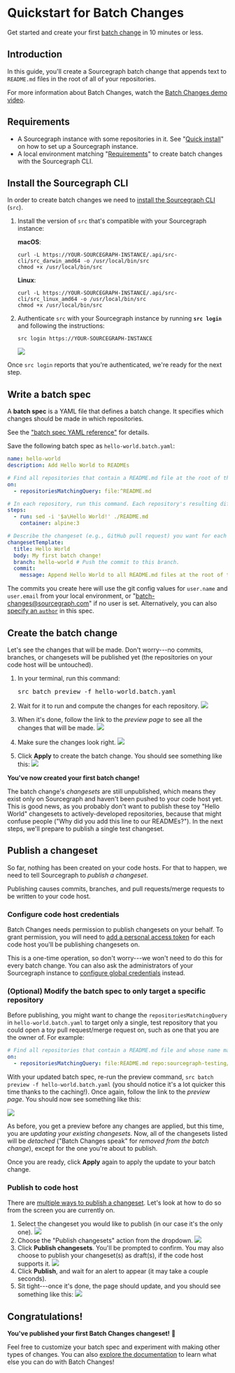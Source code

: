 # Quickstart for Batch Changes

Get started and create your first [batch change](index.md) in 10 minutes or less.

## Introduction

In this guide, you'll create a Sourcegraph batch change that appends text to `README.md` files in the root of all of your repositories.

For more information about Batch Changes, watch the [Batch Changes demo video](https://www.youtube.com/watch?v=EfKwKFzOs3E).

## Requirements

- A Sourcegraph instance with some repositories in it. See "[Quick install](../index.md#quick-install)" on how to set up a Sourcegraph instance.
- A local environment matching "[Requirements](./references/requirements.md)" to create batch changes with the Sourcegraph CLI.

## Install the Sourcegraph CLI

In order to create batch changes we need to [install the Sourcegraph CLI](../cli/index.md) (`src`).

1. Install the version of `src` that's compatible with your Sourcegraph instance:

    **macOS**:
    ```
    curl -L https://YOUR-SOURCEGRAPH-INSTANCE/.api/src-cli/src_darwin_amd64 -o /usr/local/bin/src
    chmod +x /usr/local/bin/src
    ```
    **Linux**:
    ```
    curl -L https://YOUR-SOURCEGRAPH-INSTANCE/.api/src-cli/src_linux_amd64 -o /usr/local/bin/src
    chmod +x /usr/local/bin/src
    ```
1. Authenticate `src` with your Sourcegraph instance by running **`src login`** and following the instructions:

    ```
    src login https://YOUR-SOURCEGRAPH-INSTANCE
    ```
    <img src="https://sourcegraphstatic.com/docs/images/batch_changes/src_login_success.png" class="screenshot">


Once `src login` reports that you're authenticated, we're ready for the next step.

## Write a batch spec

A **batch spec** is a YAML file that defines a batch change. It specifies which changes should be made in which repositories.

See the ["batch spec YAML reference"](references/batch_spec_yaml_reference.md) for details.

Save the following batch spec as `hello-world.batch.yaml`:

```yaml
name: hello-world
description: Add Hello World to READMEs

# Find all repositories that contain a README.md file at the root of the repository.
on:
  - repositoriesMatchingQuery: file:^README.md

# In each repository, run this command. Each repository's resulting diff is captured.
steps:
  - run: sed -i '$a\Hello World!' ./README.md
    container: alpine:3

# Describe the changeset (e.g., GitHub pull request) you want for each repository.
changesetTemplate:
  title: Hello World
  body: My first batch change!
  branch: hello-world # Push the commit to this branch.
  commit:
    message: Append Hello World to all README.md files at the root of the repository
```

The commits you create here will use the git config values for `user.name` and `user.email` from your local environment, or "batch-changes@sourcegraph.com" if no user is set. Alternatively, you can also [specify an `author`](./references/batch_spec_yaml_reference.md#changesettemplate-commit-author) in this spec.

## Create the batch change

Let's see the changes that will be made. Don't worry---no commits, branches, or changesets will be published yet (the repositories on your code host will be untouched).

1. In your terminal, run this command:

    <pre>src batch preview -f hello-world.batch.yaml</pre>
1. Wait for it to run and compute the changes for each repository.
    <img src="https://sourcegraphstatic.com/docs/images/batch_changes/quickstart/src_batch_preview_waiting.png" class="screenshot">
1. When it's done, follow the link to the *preview page* to see all the changes that will be made.
    <img src="https://sourcegraphstatic.com/docs/images/batch_changes/quickstart/src_batch_preview_link.png" class="screenshot">
1. Make sure the changes look right.
    <img src="https://sourcegraphstatic.com/docs/images/batch_changes/quickstart/browser_preview.png" class="screenshot">
1. Click **Apply** to create the batch change. You should see something like this:
    <img src="https://sourcegraphstatic.com/docs/images/batch_changes/quickstart/browser_created.png" class="screenshot">

**You've now created your first batch change!**

The batch change's *changesets* are still unpublished, which means they exist only on Sourcegraph and haven't been pushed to your code host yet. This is good news, as you probably don't want to publish these toy "Hello World" changesets to actively-developed repositories, because that might confuse people ("Why did you add this line to our READMEs?"). In the next steps, we'll prepare to publish a single test changeset.

## Publish a changeset

So far, nothing has been created on your code hosts. For that to happen, we need to tell Sourcegraph to *publish a changeset*.

Publishing causes commits, branches, and pull requests/merge requests to be written to your code host.

### Configure code host credentials

Batch Changes needs permission to publish changesets on your behalf. To grant permission, you will need to [add a personal access token](how-tos/configuring_credentials.md#adding-a-token) for each code host you'll be publishing changesets on.

This is a one-time operation, so don't worry---we won't need to do this for every batch change. You can also ask the administrators of your Sourcegraph instance to [configure global credentials](how-tos/configuring_credentials.md#global-service-account-tokens) instead.

### (Optional) Modify the batch spec to only target a specific repository

Before publishing, you might want to change the `repositoriesMatchingQuery` in `hello-world.batch.yaml` to target only a single, test repository that you could open a toy pull request/merge request on, such as one that you are the owner of. For example:

```yaml
# Find all repositories that contain a README.md file and whose name matches our test repo.
on:
  - repositoriesMatchingQuery: file:README.md repo:sourcegraph-testing/batch-changes-test-repo
```

With your updated batch spec, re-run the preview command, `src batch preview -f hello-world.batch.yaml` (you should notice it's a lot quicker this time thanks to the caching!). Once again, follow the link to the *preview page*. You should now see something like this:

<img src="https://sourcegraphstatic.com/docs/images/batch_changes/quickstart/browser_preview_update.png" class="screenshot">

As before, you get a preview before any changes are applied, but this time, you are *updating your existing changesets*. Now, all of the changesets listed will be *detached* ("Batch Changes speak" for *removed from the batch change*), except for the one you're about to publish.

Once you are ready, click **Apply** again to apply the update to your batch change.

### Publish to code host

There are [multiple ways to publish a changeset](how-tos/publishing_changesets.md#publishing-changesets). Let's look at how to do so from the screen you are currently on.

1. Select the changeset you would like to publish (in our case it's the only one).
    <img src="https://sourcegraphstatic.com/docs/images/batch_changes/quickstart/browser_publish_select_changesets.png" class="screenshot">
1. Choose the "Publish changesets" action from the dropdown.
    <img src="https://sourcegraphstatic.com/docs/images/batch_changes/quickstart/browser_publish_select_action.png" class="screenshot">
1. Click **Publish changesets**. You'll be prompted to confirm. You may also choose to publish your changeset(s) as draft(s), if the code host supports it.
    <img src="https://sourcegraphstatic.com/docs/images/batch_changes/quickstart/browser_publish_confirm.png" class="screenshot">
1. Click **Publish**, and wait for an alert to appear (it may take a couple seconds).
1. Sit tight---once it's done, the page should update, and you should see something like this:
    <img src="https://sourcegraphstatic.com/docs/images/batch_changes/quickstart/browser_publish_complete.png" class="screenshot">

## Congratulations!

**You've published your first Batch Changes changeset!** 🎉

Feel free to customize your batch spec and experiment with making other types of changes. You can also [explore the documentation](index.md) to learn what else you can do with Batch Changes!
